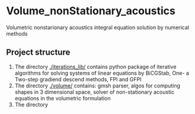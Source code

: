 # Volume_nonStationary_acoustics
Volumetric nonstarionary acoustics integral equation solution by numerical methods  

## Project structure

1. The directory [./iterations_lib/](https://github.com/qwerty29544/Volume_nonStationary_acoustics/tree/main/iterations_lib) contains python package of iterative algorithms for solving systems of linear equations by BiCGStab, One- a Two-step gradiend descend methods, FPI and GFPI
2. The directory [./volume/](https://github.com/qwerty29544/Volume_nonStationary_acoustics/tree/main/volume) contains: gmsh parser, algos for computing shapes in 3 dimensional space, solver of non-stationary acoustic equations in the volumetric formulation
3. The directory